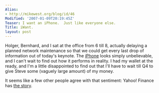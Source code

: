 ```yaml
---
Alias:
- http://mikewest.org/blog/id/46
Modified: '2007-01-09T20:19:45Z'
Teaser: I want an iPhone.  Just like everyone else.
Title: iWant.
layout: post
---
```

Holger, Bernhard, and I sat at the office from 6 till 8, actually delaying a planned network maintenance so that we could get every last drop of information out of today's keynote.  The [iPhone][] looks simply unbelievable, and I can't wait to find out how it performs in reality.  I had my wallet at the ready, and I'm a little disappointed to find out that I'll have to wait till Q4 to give Steve some (vaguely large amount) of my money.

It seems like a few other people agree with that sentiment: Yahoo! Finance has [the story][compare].  

[iPhone]: http://apple.com/iphone/ "Apple: iPhone"
[compare]: http://finance.yahoo.com/charts#symbol=AAPL;range=1d;compare=PALM+RIMM "AAPL up 8%, RIMM and PALM down about 8%."
